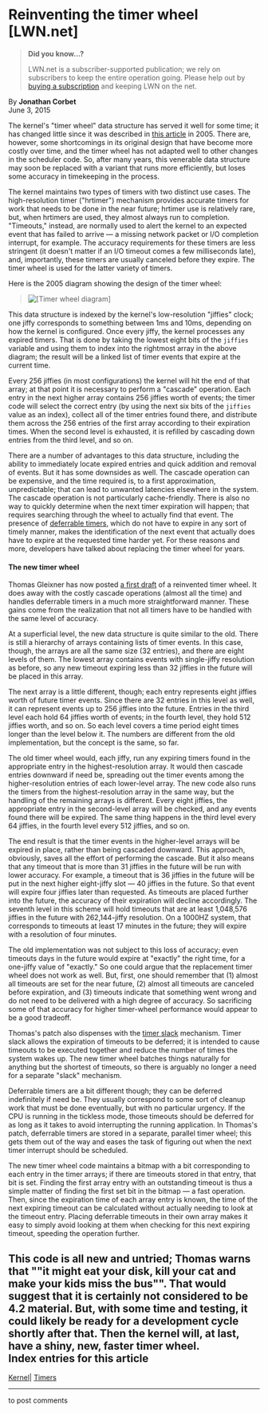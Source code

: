 # Reinventing the timer wheel [LWN.net]

> **Did you know...?**
> 
> LWN.net is a subscriber-supported publication; we rely on subscribers to keep the entire operation going. Please help out by [buying a subscription](/Promo/nst-nag4/subscribe) and keeping LWN on the net. 

By **Jonathan Corbet**  
June 3, 2015 

The kernel's "timer wheel" data structure has served it well for some time; it has changed little since it was described in [this article](/Articles/152436/) in 2005. There are, however, some shortcomings in its original design that have become more costly over time, and the timer wheel has not adapted well to other changes in the scheduler code. So, after many years, this venerable data structure may soon be replaced with a variant that runs more efficiently, but loses some accuracy in timekeeping in the process. 

The kernel maintains two types of timers with two distinct use cases. The high-resolution timer ("hrtimer") mechanism provides accurate timers for work that needs to be done in the near future; hrtimer use is relatively rare, but, when hrtimers are used, they almost always run to completion. "Timeouts," instead, are normally used to alert the kernel to an expected event that has failed to arrive — a missing network packet or I/O completion interrupt, for example. The accuracy requirements for these timers are less stringent (it doesn't matter if an I/O timeout comes a few milliseconds late), and, importantly, these timers are usually canceled before they expire. The timer wheel is used for the latter variety of timers. 

Here is the 2005 diagram showing the design of the timer wheel: 

> ![\[Timer wheel diagram\]](https://static.lwn.net/images/ns/kernel/Timers.png)

This data structure is indexed by the kernel's low-resolution "jiffies" clock; one jiffy corresponds to something between 1ms and 10ms, depending on how the kernel is configured. Once every jiffy, the kernel processes any expired timers. That is done by taking the lowest eight bits of the `jiffies` variable and using them to index into the rightmost array in the above diagram; the result will be a linked list of timer events that expire at the current time. 

Every 256 jiffies (in most configurations) the kernel will hit the end of that array; at that point it is necessary to perform a "cascade" operation. Each entry in the next higher array contains 256 jiffies worth of events; the timer code will select the correct entry (by using the next six bits of the `jiffies` value as an index), collect all of the timer entries found there, and distribute them across the 256 entries of the first array according to their expiration times. When the second level is exhausted, it is refilled by cascading down entries from the third level, and so on. 

There are a number of advantages to this data structure, including the ability to immediately locate expired entries and quick addition and removal of events. But it has some downsides as well. The cascade operation can be expensive, and the time required is, to a first approximation, unpredictable; that can lead to unwanted latencies elsewhere in the system. The cascade operation is not particularly cache-friendly. There is also no way to quickly determine when the next timer expiration will happen; that requires searching through the wheel to actually find that event. The presence of [deferrable timers](/Articles/228143/), which do not have to expire in any sort of timely manner, makes the identification of the next event that actually does have to expire at the requested time harder yet. For these reasons and more, developers have talked about replacing the timer wheel for years. 

#### The new timer wheel

Thomas Gleixner has now posted [a first draft](/Articles/646056/) of a reinvented timer wheel. It does away with the costly cascade operations (almost all the time) and handles deferrable timers in a much more straightforward manner. These gains come from the realization that not all timers have to be handled with the same level of accuracy. 

At a superficial level, the new data structure is quite similar to the old. There is still a hierarchy of arrays containing lists of timer events. In this case, though, the arrays are all the same size (32 entries), and there are eight levels of them. The lowest array contains events with single-jiffy resolution as before, so any new timeout expiring less than 32 jiffies in the future will be placed in this array. 

The next array is a little different, though; each entry represents eight jiffies worth of future timer events. Since there are 32 entries in this level as well, it can represent events up to 256 jiffies into the future. Entries in the third level each hold 64 jiffies worth of events; in the fourth level, they hold 512 jiffies worth, and so on. So each level covers a time period eight times longer than the level below it. The numbers are different from the old implementation, but the concept is the same, so far. 

The old timer wheel would, each jiffy, run any expiring timers found in the appropriate entry in the highest-resolution array. It would then cascade entries downward if need be, spreading out the timer events among the higher-resolution entries of each lower-level array. The new code also runs the timers from the highest-resolution array in the same way, but the handling of the remaining arrays is different. Every eight jiffies, the appropriate entry in the second-level array will be checked, and any events found there will be expired. The same thing happens in the third level every 64 jiffies, in the fourth level every 512 jiffies, and so on. 

The end result is that the timer events in the higher-level arrays will be expired in place, rather than being cascaded downward. This approach, obviously, saves all the effort of performing the cascade. But it also means that any timeout that is more than 31 jiffies in the future will be run with lower accuracy. For example, a timeout that is 36 jiffies in the future will be put in the next higher eight-jiffy slot — 40 jiffies in the future. So that event will expire four jiffies later than requested. As timeouts are placed further into the future, the accuracy of their expiration will decline accordingly. The seventh level in this scheme will hold timeouts that are at least 1,048,576 jiffies in the future with 262,144-jiffy resolution. On a 1000HZ system, that corresponds to timeouts at least 17 minutes in the future; they will expire with a resolution of four minutes. 

The old implementation was not subject to this loss of accuracy; even timeouts days in the future would expire at "exactly" the right time, for a one-jiffy value of "exactly." So one could argue that the replacement timer wheel does not work as well. But, first, one should remember that (1) almost all timeouts are set for the near future, (2) almost all timeouts are canceled before expiration, and (3) timeouts indicate that something went wrong and do not need to be delivered with a high degree of accuracy. So sacrificing some of that accuracy for higher timer-wheel performance would appear to be a good tradeoff. 

Thomas's patch also dispenses with the [timer slack](/Articles/369549/) mechanism. Timer slack allows the expiration of timeouts to be deferred; it is intended to cause timeouts to be executed together and reduce the number of times the system wakes up. The new timer wheel batches things naturally for anything but the shortest of timeouts, so there is arguably no longer a need for a separate "slack" mechanism. 

Deferrable timers are a bit different though; they can be deferred indefinitely if need be. They usually correspond to some sort of cleanup work that must be done eventually, but with no particular urgency. If the CPU is running in the tickless mode, those timeouts should be deferred for as long as it takes to avoid interrupting the running application. In Thomas's patch, deferrable timers are stored in a separate, parallel timer wheel; this gets them out of the way and eases the task of figuring out when the next timer interrupt should be scheduled. 

The new timer wheel code maintains a bitmap with a bit corresponding to each entry in the timer arrays; if there are timeouts stored in that entry, that bit is set. Finding the first array entry with an outstanding timeout is thus a simple matter of finding the first set bit in the bitmap — a fast operation. Then, since the expiration time of each array entry is known, the time of the next expiring timeout can be calculated without actually needing to look at the timeout entry. Placing deferrable timeouts in their own array makes it easy to simply avoid looking at them when checking for this next expiring timeout, speeding the operation further. 

This code is all new and untried; Thomas warns that ""it might eat your disk, kill your cat and make your kids miss the bus"". That would suggest that it is certainly not considered to be 4.2 material. But, with some time and testing, it could likely be ready for a development cycle shortly after that. Then the kernel will, at last, have a shiny, new, faster timer wheel.  
Index entries for this article  
---  
[Kernel](/Kernel/Index)| [Timers](/Kernel/Index#Timers)  
  


* * *

to post comments 
